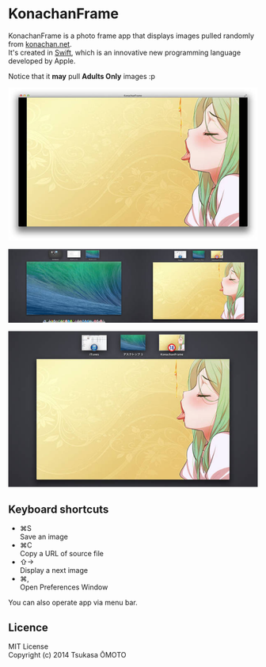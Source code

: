 # KonachanFrame
KonachanFrame is a photo frame app that displays images pulled randomly from [konachan.net](http://konachan.net/).  
It's created in [Swift](https://developer.apple.com/swift/), which is an innovative new programming language developed by Apple.

Notice that it **may** pull **Adults Only** images :p

![screenshot01](screenshot01.jpg)

![screenshot02](screenshot02.jpg)

![screenshot03](screenshot03.jpg)

## Keyboard shortcuts
* ⌘S  
  Save an image  
* ⌘C  
  Copy a URL of source file
* ⇧→  
  Display a next image
* ⌘,  
  Open Preferences Window

You can also operate app via menu bar.

## Licence
MIT License  
Copyright (c) 2014 Tsukasa ŌMOTO